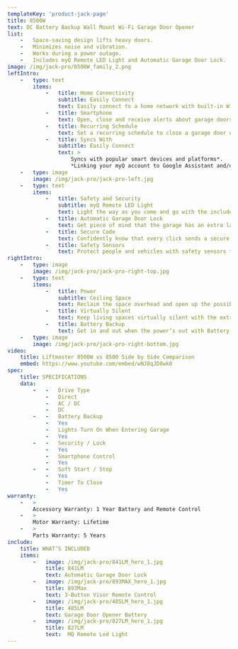 ```yaml
---
templateKey: 'product-jack-page'
title: 8500W
text: DC Battery Backup Wall Mount Wi-Fi Garage Door Opener
list: 
    -   Space-saving design lifts heavy doors.
    -   Minimizes noise and vibration.
    -   Works during a power outage.
    -   Includes myQ Remote LED Light and Automatic Garage Door Lock.
image: /img/jack-pro/8500W_family_2.png
leftIntro:
    -   type: text
        items: 
            -   title: Home Connectivity
                subtitle: Easily Connect
                text: Easily connect to a home network with built-in Wi-Fi®.
            -   title: Smartphone
                text: Open, close and receive alerts about garage doors on a smartphone.
            -   title: Recurring Schedule
                text: Set a recurring schedule to close a garage door or turn lights on/off.
            -   title: Syncs With
                subtitle: Easily Connect
                text: >
                    Syncs with popular smart devices and platforms*.
                    *Linking your myQ account to Google Assistant and/or IFTTT requires subscription fee of $1 a month or $10 for an annual subscription. See full list of partners at myq.com.
    -   type: image
        image: /img/jack-pro/jack-pro-left.jpg
    -   type: text
        items: 
            -   title: Safety and Security
                subtitle: myQ Remote LED Light
                text: Light the way as you come and go with the included myQ Remote LED Light.
            -   title: Automatic Garage Door Lock
                text: Get piece of mind that the garage has an extra layer of security with the included Automatic Garage Door Lock
            -   title: Secure Code
                text: Confidently know that every click sends a secure code to the garage door opener.
            -   title: Safety Sensors
                text: Protect people and vehicles with safety sensors that stop the door from closing on obstructions.
rightIntro:
    -   type: image
        image: /img/jack-pro/jack-pro-right-top.jpg
    -   type: text
        items: 
            -   title: Power
                subtitle: Ceiling Space
                text: Reclaim the space overhead and open up the possibilities with the wall-mount design.
            -   title: Virtually Silent
                text: Keep living spaces virtually silent with the extra-strong belt drive system.
            -   title: Battery Backup
                text: Get in and out when the power’s out with Battery Backup. Meets California SB-969.
    -   type: image
        image: /img/jack-pro/jack-pro-right-bottom.jpg
video:
    title: Liftmaster 8500W vs 8500 Side by Side Comparison
    embed: https://www.youtube.com/embed/wNJ8qJD8wk8
spec:
    title: SPECIFICATIONS
    data:
        -   -   Drive Type
            -   Direct
            -   AC / DC
            -   DC
        -   -   Battery Backup
            -   Yes
            -   Lights Turn On When Entering Garage
            -   Yes
        -   -   Security / Lock
            -   Yes
            -   Smartphone Control
            -   Yes
        -   -   Soft Start / Stop
            -   Yes
            -   Timer To Close
            -   Yes
warranty:
    -   > 
        Accessory Warranty: 1 Year Battery and Remote Control
    -   >
        Motor Warranty: Lifetime
    -   >
        Parts Warranty: 5 Years
include:
    title: WHAT’S INCLUDED
    items:
        -   image: /img/jack-pro/841LM_hero_1.jpg
            title: 841LM
            text: Automatic Garage Door Lock
        -   image: /img/jack-pro/893MAX_hero_1.jpg
            title: 893Max
            text: 3-Button Visor Remote Control
        -   image: /img/jack-pro/485LM_hero_1.jpg
            title: 485LM
            text: Garage Door Opener Battery
        -   image: /img/jack-pro/827LM_hero_1.jpg
            title: 827LM
            text:  MQ Remote Led Light
---
```

